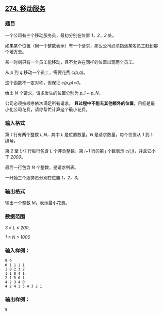 ## [274. 移动服务](https://www.acwing.com/problem/content/276/)

### 题目

一个公司有三个移动服务员，最初分别在位置 *1，2，3* 处。

如果某个位置（用一个整数表示）有一个请求，那么公司必须指派某名员工赶到那个地方去。

某一时刻只有一个员工能移动，且不允许在同样的位置出现两个员工。

从 *p* 到 *q* 移动一个员工，需要花费 *c(p,q)*。

这个函数不一定对称，但保证 *c(p,p)=0*。

给出 *N* 个请求，请求发生的位置分别为 *p_1 ~ p_N*。

公司必须按顺序依次满足所有请求， **且过程中不能去其他额外的位置**，目标是最小化公司花费，请你帮忙计算这个最小花费。

### 输入格式

第 *1* 行有两个整数 *L,N*，其中 *L* 是位置数量，*N* 是请求数量，每个位置从 *1* 到 *L* 编号。

第 *2* 至 *L+1* 行每行包含 *L* 个非负整数，第 *i+1* 行的第 *j* 个数表示 *c(i,j)*，并且它小于 *2000*。

最后一行包含 *N* 个整数，是请求列表。

一开始三个服务员分别在位置 *1，2，3*。

### 输出格式

输出一个整数 *M*，表示最小花费。

### 数据范围

*3 ≤ L ≤ 200*,

*1 ≤ N ≤ 1000*

### 输入样例：

```
5 9
0 1 1 1 1
1 0 2 3 2
1 1 0 4 1
2 1 5 0 1
4 2 3 4 0
4 2 4 1 5 4 3 2 1
```

### 输出样例：

```
5
```
